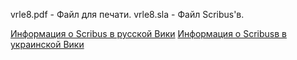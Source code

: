vrle8.pdf	- Файл для печати.
vrle8.sla - Файл Scribus'в.

[Информация о Scribus в русской Вики](https://ru.wikipedia.org/wiki/Scribus)
[Информация о Scribusв в украинской Вики](https://uk.wikipedia.org/wiki/Scribus)
